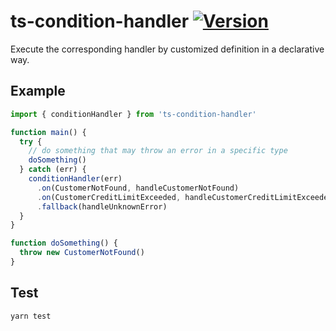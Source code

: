 # ts-condition-handler [![Version](https://img.shields.io/npm/v/ts-condition-handler.svg)](https://www.npmjs.com/package/ts-condition-handler)

Execute the corresponding handler by customized definition in a declarative way.

## Example

```ts
import { conditionHandler } from 'ts-condition-handler'

function main() {
  try {
    // do something that may throw an error in a specific type
    doSomething()
  } catch (err) {
    conditionHandler(err)
      .on(CustomerNotFound, handleCustomerNotFound)
      .on(CustomerCreditLimitExceeded, handleCustomerCreditLimitExceeded)
      .fallback(handleUnknownError)
  }
}

function doSomething() {
  throw new CustomerNotFound()
}
```

## Test
```
yarn test
```
